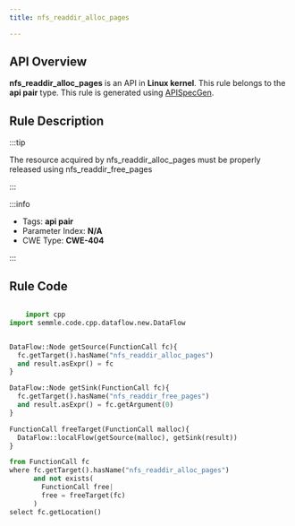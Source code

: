 ```yaml
---
title: nfs_readdir_alloc_pages

---
```



## API Overview
**nfs_readdir_alloc_pages** is an API in **Linux kernel**. This rule belongs to the **api pair** type. This rule is generated using [APISpecGen](../../tools/APISpecGen).
## Rule Description

:::tip

The resource acquired by nfs_readdir_alloc_pages must be properly released using nfs_readdir_free_pages

:::

:::info

- Tags: **api pair**
- Parameter Index: **N/A**
- CWE Type: **CWE-404**

:::

## Rule Code
```python

    import cpp
import semmle.code.cpp.dataflow.new.DataFlow


DataFlow::Node getSource(FunctionCall fc){
  fc.getTarget().hasName("nfs_readdir_alloc_pages")
  and result.asExpr() = fc
}

DataFlow::Node getSink(FunctionCall fc){
  fc.getTarget().hasName("nfs_readdir_free_pages")
  and result.asExpr() = fc.getArgument(0)
}

FunctionCall freeTarget(FunctionCall malloc){
  DataFlow::localFlow(getSource(malloc), getSink(result))
}

from FunctionCall fc
where fc.getTarget().hasName("nfs_readdir_alloc_pages")
      and not exists(
        FunctionCall free| 
        free = freeTarget(fc)
      )
select fc.getLocation()

    
```